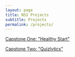```yaml
---
layout: page
title: NSS Projects
subtitle: Projects
permalink: /projects/
---
```


<a class="page-link" href="/healthystart/">Capstone One:  "Healthy Start"</a>

<a class="page-link" href="/quizlytics/">Capstone Two:  "Quizlytics"</a>


